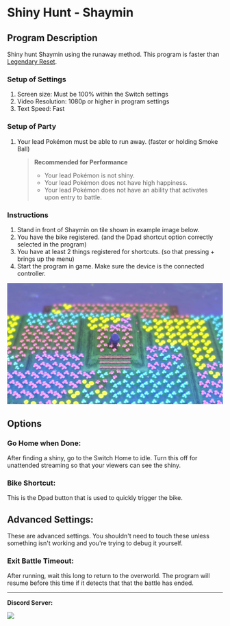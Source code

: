 # Shiny Hunt - Shaymin

## Program Description

Shiny hunt Shaymin using the runaway method. This program is faster than [Legendary Reset](LegendaryReset.md).

### Setup of Settings

1. Screen size: Must be 100% within the Switch settings
2. Video Resolution: 1080p or higher in program settings
3. Text Speed: Fast

### Setup of Party
1. Your lead Pokémon must be able to run away. (faster or holding Smoke Ball)

   > **Recommended for Performance**
   > - Your lead Pokémon is not shiny.
   > - Your lead Pokémon does not have high happiness.
   > - Your lead Pokémon does not have an ability that activates upon entry to battle.

### Instructions

1. Stand in front of Shaymin on tile shown in example image below.
2. You have the bike registered. (and the Dpad shortcut option correctly selected in the program)
3. You have at least 2 things registered for shortcuts. (so that pressing + brings up the menu)
4. Start the program in game. Make sure the device is the connected controller.

<img src="images/ShinyhuntShaymin-Overworld-0.png">

## Options


### Go Home when Done:

After finding a shiny, go to the Switch Home to idle. Turn this off for unattended streaming so that your viewers can see the shiny.

### Bike Shortcut:

This is the Dpad button that is used to quickly trigger the bike.


## Advanced Settings:
These are advanced settings. You shouldn't need to touch these unless something isn't working and you're trying to debug it yourself.

### Exit Battle Timeout:

After running, wait this long to return to the overworld. The program will resume before this time if it detects that that the battle has ended.



<hr>

**Discord Server:** 

[<img src="https://canary.discordapp.com/api/guilds/695809740428673034/widget.png?style=banner2">](https://discord.gg/cQ4gWxN)
